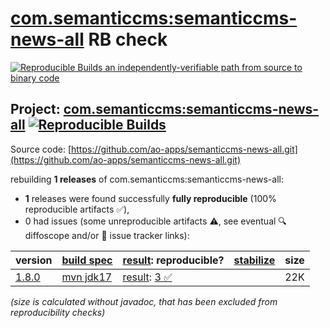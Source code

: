 [com.semanticcms:semanticcms-news-all](https://central.sonatype.com/artifact/com.semanticcms/semanticcms-news-all/versions) RB check
=======

[![Reproducible Builds](https://reproducible-builds.org/images/logos/rb.svg) an independently-verifiable path from source to binary code](https://reproducible-builds.org/)

## Project: [com.semanticcms:semanticcms-news-all](https://central.sonatype.com/artifact/com.semanticcms/semanticcms-news-all/versions) [![Reproducible Builds](https://img.shields.io/endpoint?url=https://raw.githubusercontent.com/jvm-repo-rebuild/reproducible-central/master/content/com/semanticcms/semanticcms-news-all/badge.json)](https://github.com/jvm-repo-rebuild/reproducible-central/blob/master/content/com/semanticcms/semanticcms-news-all/README.md)

Source code: [https://github.com/ao-apps/semanticcms-news-all.git](https://github.com/ao-apps/semanticcms-news-all.git)

rebuilding **1 releases** of com.semanticcms:semanticcms-news-all:
- **1** releases were found successfully **fully reproducible** (100% reproducible artifacts :white_check_mark:),
- 0 had issues (some unreproducible artifacts :warning:, see eventual :mag: diffoscope and/or :memo: issue tracker links):

| version | [build spec](/BUILDSPEC.md) | [result](https://reproducible-builds.org/docs/jvm/): reproducible? | [stabilize](https://github.com/google/oss-rebuild/blob/main/cmd/stabilize/README.md) | size |
| -- | --------- | ------ | ------ | -- |
| [1.8.0](https://central.sonatype.com/artifact/com.semanticcms/semanticcms-news-all/1.8.0/pom) | [mvn jdk17](semanticcms-news-all-1.8.0.buildspec) | [result](semanticcms-news-all-1.8.0.buildinfo): [3 :white_check_mark: ](semanticcms-news-all-1.8.0.buildcompare) | | 22K |

<i>(size is calculated without javadoc, that has been excluded from reproducibility checks)</i>

